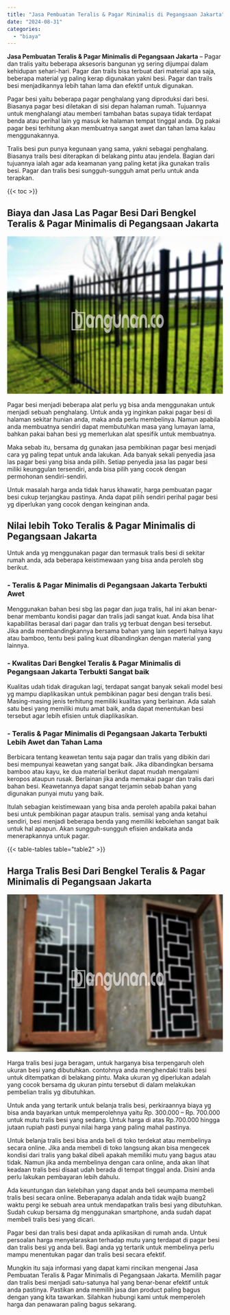 ```yaml
---
title: "Jasa Pembuatan Teralis & Pagar Minimalis di Pegangsaan Jakarta"
date: "2024-08-31"
categories: 
  - "biaya"
---
```


**Jasa Pembuatan Teralis & Pagar Minimalis di Pegangsaan Jakarta** – Pagar dan tralis yaitu beberapa aksesoris bangunan yg sering dijumpai dalam kehidupan sehari-hari. Pagar dan trails bisa terbuat dari material apa saja, beberapa material yg paling kerap digunakan yakni besi. Pagar dan trails besi menjadikannya lebih tahan lama dan efektif untuk digunakan.

Pagar besi yaitu beberapa pagar penghalang yang diproduksi dari besi. Biasanya pagar besi diletakan di sisi depan halaman rumah. Tujuannya untuk menghalangi atau memberi tambahan batas supaya tidak terdapat benda atau perihal lain yg masuk ke halaman tempat tinggal anda. Dg pakai pagar besi terhitung akan membuatnya sangat awet dan tahan lama kalau menggunakannya.

Tralis besi pun punya kegunaan yang sama, yakni sebagai penghalang. Biasanya trails besi diterapkan di belakang pintu atau jendela. Bagian dari tujuannya ialah agar ada keamanan yang paling ketat jika gunakan tralis besi. Pagar dan tralis besi sungguh-sungguh amat perlu untuk anda terapkan.

{{< toc >}}

## Biaya dan Jasa Las Pagar Besi Dari Bengkel Teralis & Pagar Minimalis di Pegangsaan Jakarta

![Jasa Pembuatan Teralis & Pagar Minimalis di Pegangsaan Jakarta](/images/pagar-minimalis-murah-24.png)

Pagar besi menjadi beberapa alat perlu yg bisa anda menggunakan untuk menjadi sebuah penghalang. Untuk anda yg inginkan pakai pagar besi di halaman sekitar hunian anda, maka anda perlu membelinya. Namun apabila anda membuatnya sendiri dapat membutuhkan masa yang lumayan lama, bahkan pakai bahan besi yg memerlukan alat spesifik untuk membuatnya.

Maka sebab itu, bersama dg gunakan jasa pembikinan pagar besi menjadi cara yg paling tepat untuk anda lakukan. Ada banyak sekali penyedia jasa las pagar besi yang bisa anda pilih. Setiap penyedia jasa las pagar besi miliki keunggulan tersendiri, anda bisa pilih yang cocok dengan permohonan sendiri-sendiri.

Untuk masalah harga anda tidak harus khawatir, harga pembuatan pagar besi cukup terjangkau pastinya. Anda dapat pilih sendiri perihal pagar besi yg diperlukan yang cocok dengan keinginan anda.

## Nilai lebih Toko Teralis & Pagar Minimalis di Pegangsaan Jakarta

Untuk anda yg menggunakan pagar dan termasuk tralis besi di sekitar rumah anda, ada beberapa keistimewaan yang bisa anda peroleh sbg berikut.

### \- Teralis & Pagar Minimalis di Pegangsaan Jakarta Terbukti Awet

Menggunakan bahan besi sbg las pagar dan juga tralis, hal ini akan benar-benar membantu kondisi pagar dan tralis jadi sangat kuat. Anda bisa lihat kapabilitas berasal dari pagar dan tralis yg terbuat dengan besi tersebut. Jika anda membandingkannya bersama bahan yang lain seperti halnya kayu atau bamboo, tentu besi paling kuat dibandingkan dengan material yang lainnya.

### \- Kwalitas Dari Bengkel Teralis & Pagar Minimalis di Pegangsaan Jakarta Terbukti Sangat baik

Kualitas udah tidak diragukan lagi, terdapat sangat banyak sekali model besi yg mampu diaplikasikan untuk pembikinan pagar besi dengan tralis besi. Masing-masing jenis terhitung memiliki kualitas yang berlainan. Ada salah satu besi yang memiliki mutu amat baik, anda dapat menentukan besi tersebut agar lebih efisien untuk diaplikasikan.

### \- Teralis & Pagar Minimalis di Pegangsaan Jakarta Terbukti Lebih Awet dan Tahan Lama

Berbicara tentang keawetan tentu saja pagar dan tralis yang dibikin dari besi mempunyai keawetan yang sangat baik. Jika dibandingkan bersama bamboo atau kayu, ke dua material berikut dapat mudah mengalami keropos ataupun rusak. Berlainan jika anda memakai pagar dan tralis dari bahan besi. Keawetannya dapat sangat terjamin sebab bahan yang digunakan punyai mutu yang baik.

Itulah sebagian keistimewaan yang bisa anda peroleh apabila pakai bahan besi untuk pembikinan pagar ataupun tralis. semisal yang anda ketahui sendiri, besi menjadi beberapa benda yang memiliki kebolehan sangat baik untuk hal apapun. Akan sungguh-sungguh efisien andaikata anda menerapkannya untuk pagar.

{{< table-tables table="table2" >}}

## Harga Tralis Besi Dari Bengkel Teralis & Pagar Minimalis di Pegangsaan Jakarta

![Jasa Pembuatan Teralis & Pagar Minimalis di Pegangsaan Jakarta](/images/teralis-minimalis-murah-41.png)

Harga tralis besi juga beragam, untuk harganya bisa terpengaruh oleh ukuran besi yang dibutuhkan. contohnya anda menghendaki tralis besi untuk ditempatkan di belakang pintu. Maka ukuran yg diperlukan adalah yang cocok bersama dg ukuran pintu tersebut di dalam melakukan pembelian tralis yg dibutuhkan.

Untuk anda yang tertarik untuk belanja tralis besi, perkiraannya biaya yg bisa anda bayarkan untuk memperolehnya yaitu Rp. 300.000 – Rp. 700.000 untuk mutu tralis besi yang sedang. Untuk harga di atas Rp.700.000 hingga jutaan rupiah pasti punyai nilai harga yang paling mahal pastinya.

Untuk belanja tralis besi bisa anda beli di toko terdekat atau membelinya secara online. Jika anda membeli di toko langsung akan bisa mengecek kondisi dari tralis yang bakal dibeli apakah memiliki mutu yang bagus atau tidak. Namun jika anda membelinya dengan cara online, anda akan lihat keadaan tralis besi disaat udah berada di tempat tinggal anda. Disini anda perlu lakukan pembayaran lebih dahulu.

Ada keuntungan dan kelebihan yang dapat anda beli seumpama membeli tralis besi secara online. Beberapanya adalah anda tidak wajib buang2 waktu pergi ke sebuah area untuk mendapatkan tralis besi yang dibutuhkan. Sudah cukup bersama dg menggunakan smartphone, anda sudah dapat membeli tralis besi yang dicari.

Pagar besi dan tralis besi dapat anda aplikasikan di rumah anda. Untuk persoalan harga menyelaraskan terhadap mutu yang terdapat di pagar besi dan tralis besi yg anda beli. Bagi anda yg tertarik untuk membelinya perlu mampu menentukan pagar dan tralis besi secara efektif.

Mungkin itu saja informasi yang dapat kami rincikan mengenai Jasa Pembuatan Teralis & Pagar Minimalis di Pegangsaan Jakarta. Memilih pagar dan tralis besi menjadi satu-satunya hal yang benar-benar efektif untuk anda pastinya. Pastikan anda memilih jasa dan product paling bagus dengan yang kita tawarkan. Silahkan hubungi kami untuk memperoleh harga dan penawaran paling bagus sekarang.
